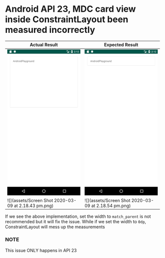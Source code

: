 # Android API 23, MDC card view inside ConstraintLayout been measured incorrectly

| Actual Result | Expected Result |
| -- | -- |
| ![](assets/Screenshot_1583723541.png) | ![](assets/Screenshot_1583723571.png) |
| ![](assets/Screen Shot 2020-03-09 at 2.18.43 pm.png) | ![](assets/Screen Shot 2020-03-09 at 2.18.54 pm.png) |

If we see the above implementation, set the width to `match_parent` is not recommended but it will fix the issue.
While if we set the width to `0dp`, ConstraintLayout will mess up the measurements

### NOTE
This issue ONLY happens in API 23